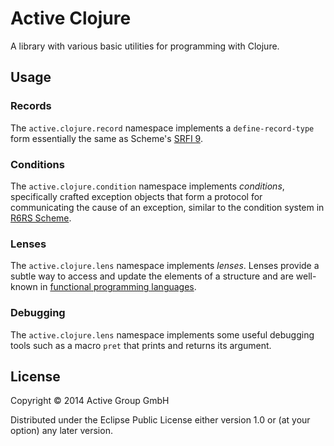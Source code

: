 # Active Clojure

A library with various basic utilities for programming with Clojure.

## Usage

### Records

The `active.clojure.record` namespace implements a
`define-record-type` form essentially the same as Scheme's [SRFI
9](http://srfi.schemers.org/srfi-9/).

### Conditions

The `active.clojure.condition` namespace implements *conditions*,
specifically crafted exception objects that form a protocol for
communicating the cause of an exception, similar to the condition
system in [R6RS Scheme](http://r6rs.org/).

### Lenses

The `active.clojure.lens` namespace implements *lenses*.  Lenses
provide a subtle way to access and update the elements of a structure
and are well-known in [functional programming
languages](http://www.haskellforall.com/2013/05/program-imperatively-using-haskell.html).

### Debugging

The `active.clojure.lens` namespace implements some useful debugging
tools such as a macro `pret` that prints and returns its argument.

## License

Copyright © 2014 Active Group GmbH

Distributed under the Eclipse Public License either version 1.0 or (at
your option) any later version.
